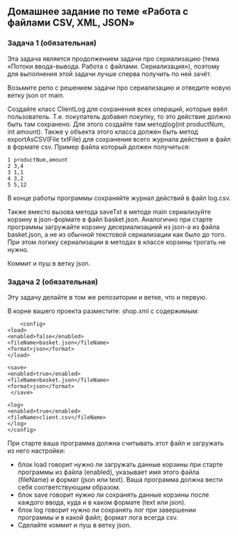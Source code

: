## Домашнее задание по теме «Работа с файлами CSV, XML, JSON»

### Задача 1 (обязательная)

 Эта задача является продолжением задачи про сериализацию (тема «Потоки ввода-вывода. Работа с файлами. Сериализация»), поэтому для выполнения этой задачи лучше сперва получить по ней зачёт.

Возьмите репо с решением задачи про сериализацию и отведите новую ветку json от main.

Создайте класс ClientLog для сохранения всех операций, которые ввёл пользователь. Т.е. покупатель добавил покупку, то это действие должно быть там сохранено. Для этого создайте там методlog(int productNum, int amount). Также у объекта этого класса должен быть метод exportAsCSV(File txtFile) для сохранения всего журнала действия в файл в формате csv. Пример файла который должен получиться:

    1 productNum,amount
    2 3,4
    3 1,1
    4 3,2
    5 5,12
В конце работы программы сохраняйте журнал действий в файл log.csv.

Также вместо вызова метода saveTxt в методе main сериализуйте корзину в json-формате в файл basket.json. Аналогично при старте программы загружайте корзину десериализацией из json-а из файла basket.json, а не из обычной текстовой сериализации как было до того. При этом логику сериализации в методах в классе корзины трогать не нужно.

Коммит и пуш в ветку json.
### Задача 2 (обязательная)
Эту задачу делайте в том же репозитории и ветке, что и первую.

В корне вашего проекта разместите: shop.xml с содержимым:

        <config>
    <load>
    <enabled>false</enabled>
    <fileName>basket.json</fileName>
    <format>json</format>
    </load>

    <save>
    <enabled>true</enabled>
    <fileName>basket.json</fileName>
    <format>json</format>
     </save>

    <log>
    <enabled>true</enabled>
    <fileName>client.csv</fileName>
    </log>
    </config>

При старте ваша программа должна считывать этот файл и загружать из него настройки:

- блок load говорит нужно ли загружать данные корзины при старте программы из файла (enabled), указывает имя этого файла (fileName) и формат (json или text). Ваша программа должна вести себя соответствующим образом.
- блок save говорит нужно ли сохранять данные корзины после каждого ввода, куда и в каком формате (text или json).
- блок log говорит нужно ли сохранять лог при завершении программы и в какой файл; формат лога всегда csv.
- Сделайте коммит и пуш в ветку json.